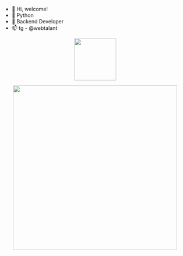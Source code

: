 - 👋 Hi, welcome!
- 👀 Python
- 🌱 Backend Developer 
- 📫 tg - @webtalant


<p align='center'>
    <img src='https://visitor-badge.glitch.me/badge?page_id=yoloZzzZ1' width='115'>
</p>

<p align = 'center'>
    <img src='https://github-readme-stats-git-masterrstaa-rickstaa.vercel.app/api?username=yoloZzzZ1&count_private=true&include_all_commits=true&show_icons=true&theme=transparent' width='450'/>
</p>
